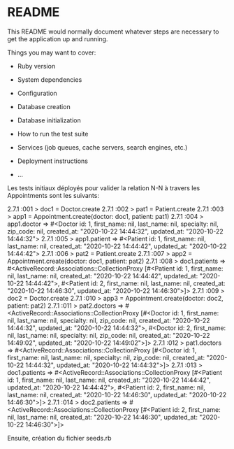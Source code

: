 # README

This README would normally document whatever steps are necessary to get the
application up and running.

Things you may want to cover:

* Ruby version

* System dependencies

* Configuration

* Database creation

* Database initialization

* How to run the test suite

* Services (job queues, cache servers, search engines, etc.)

* Deployment instructions

* ...

Les tests initiaux déployés pour valider la relation N-N à travers les Appointments sont les suivants:

2.7.1 :001 > doc1 = Doctor.create
2.7.1 :002 > pat1 = Patient.create
2.7.1 :003 > app1 = Appointment.create(doctor: doc1, patient: pat1)
2.7.1 :004 > app1.doctor
 => #<Doctor id: 1, first_name: nil, last_name: nil, specialty: nil, zip_code: nil, created_at: "2020-10-22 14:44:32", updated_at: "2020-10-22 14:44:32">
2.7.1 :005 > app1.patient
 => #<Patient id: 1, first_name: nil, last_name: nil, created_at: "2020-10-22 14:44:42", updated_at: "2020-10-22 14:44:42">
2.7.1 :006 > pat2 = Patient.create
2.7.1 :007 > app2 = Appointment.create(doctor: doc1, patient: pat2)
2.7.1 :008 > doc1.patients
=> #<ActiveRecord::Associations::CollectionProxy [#<Patient id: 1, first_name: nil, last_name: nil, created_at: "2020-10-22 14:44:42", updated_at: "2020-10-22 14:44:42">, #<Patient id: 2, first_name: nil, last_name: nil, created_at: "2020-10-22 14:46:30", updated_at: "2020-10-22 14:46:30">]>
2.7.1 :009 > doc2 = Doctor.create
2.7.1 :010 > app3 = Appointment.create(doctor: doc2, patient: pat2)
2.7.1 :011 > pat2.doctors
 => #<ActiveRecord::Associations::CollectionProxy [#<Doctor id: 1, first_name: nil, last_name: nil, specialty: nil, zip_code: nil, created_at: "2020-10-22 14:44:32", updated_at: "2020-10-22 14:44:32">, #<Doctor id: 2, first_name: nil, last_name: nil, specialty: nil, zip_code: nil, created_at: "2020-10-22 14:49:02", updated_at: "2020-10-22 14:49:02">]>
 2.7.1 :012 > pat1.doctors
  => #<ActiveRecord::Associations::CollectionProxy [#<Doctor id: 1, first_name: nil, last_name: nil, specialty: nil, zip_code: nil, created_at: "2020-10-22 14:44:32", updated_at: "2020-10-22 14:44:32">]>
  2.7.1 :013 > doc1.patients
   => #<ActiveRecord::Associations::CollectionProxy [#<Patient id: 1, first_name: nil, last_name: nil, created_at: "2020-10-22 14:44:42", updated_at: "2020-10-22 14:44:42">, #<Patient id: 2, first_name: nil, last_name: nil, created_at: "2020-10-22 14:46:30", updated_at: "2020-10-22 14:46:30">]>
  2.7.1 :014 > doc2.patients
   => #<ActiveRecord::Associations::CollectionProxy [#<Patient id: 2, first_name: nil, last_name: nil, created_at: "2020-10-22 14:46:30", updated_at: "2020-10-22 14:46:30">]>

  Ensuite, création du fichier seeds.rb
  
